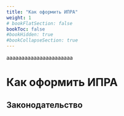 ```yaml
---
title: "Как оформить ИПРА"
weight: 1
# bookFlatSection: false
bookToc: false
#bookHidden: true
#bookCollapseSection: true
---
```


аааааааааааааааааааааа


<!--more-->

# Как оформить ИПРА

## Законодательство
